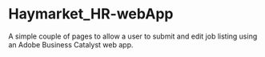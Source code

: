 Haymarket_HR-webApp
===================

A simple couple of pages to allow a user to submit and edit job listing using an Adobe Business Catalyst web app. 
